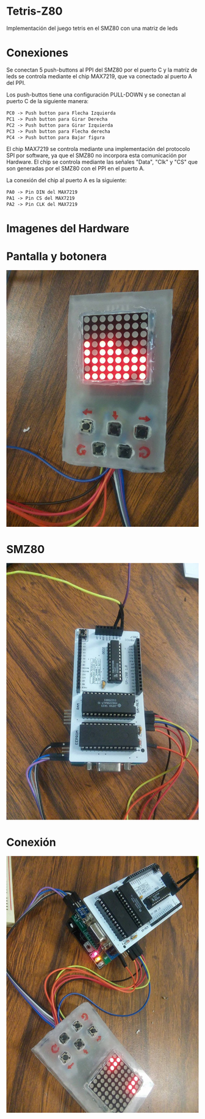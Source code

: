 # Tetris-Z80
Implementación del juego tetris en el SMZ80 con una matriz de leds

# Conexiones

Se conectan 5 push-buttons al PPI del SMZ80 por el puerto C y la matríz de leds se controla
mediante el chip MAX7219, que va conectado al puerto A del PPI.

Los push-buttos tiene una configuración PULL-DOWN y se conectan al puerto C de la siguiente manera:

	PC0 -> Push button para Flecha Izquierda
	PC1 -> Push button para Girar Derecha
	PC2 -> Push button para Girar Izquierda
	PC3 -> Push button para Flecha derecha
	PC4 -> Push button para Bajar figura

El chip MAX7219 se controla mediante una implementación del protocolo SPI por software, ya que
el SMZ80 no incorpora esta comunicación por Hardware. El chip se controla mediante las señales
"Data", "Clk" y "CS" que son generadas por el SMZ80 con el PPI en el puerto A.

La conexión del chip al puerto A es la siguiente:

	PA0 -> Pin DIN del MAX7219
	PA1 -> Pin CS del MAX7219
	PA2 -> Pin CLK del MAX7219



# Imagenes del Hardware

# Pantalla y botonera
![Image of Yaktocat](https://github.com/SergioArturoTorresRamirez/Tetris-Z80/raw/master/img/matriz.jpg)
# SMZ80
![Image of Yaktocat](https://github.com/SergioArturoTorresRamirez/Tetris-Z80/raw/master/img/smz80.jpg)
# Conexión
![Image of Yaktocat](https://github.com/SergioArturoTorresRamirez/Tetris-Z80/raw/master/img/tetris.jpg)